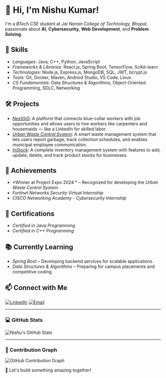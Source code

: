 # 👋 Hi, I'm Nishu Kumar!

I'm a *BTech CSE* student at *Jai Narain College of Technology, Bhopal*, passionate about **AI**, **Cybersecurity**, **Web Development**, and **Problem Solving**.

## 🔧 Skills
- *Languages:* Java, C++, Python, JavaScript  
- *Frameworks & Libraries:* React.js, Spring Boot, TensorFlow, Scikit-learn  
- *Technologies:* Node.js, Express.js, MongoDB, SQL, JWT, bcrypt.js  
- *Tools:* Git, Docker, Maven, Android Studio, VS Code, Linux  
- *CS Fundamentals:* Data Structures & Algorithms, Object-Oriented Programming, SDLC, Networking  

## 🛠 Projects
- *[NextGiG](https://github.com/Nishukr/NextGiG)*: A platform that connects blue-collar workers with job opportunities and allows users to hire workers like carpenters and housemaids — like a LinkedIn for skilled labor.
- *[Urban Waste Control System](https://github.com/Nishukr/Urban-waste-control)*: A smart waste management system that lets users report garbage, track collection schedules, and enables municipal employee communication.
- *[InStock](https://github.com/Nishukr/instocknew)*: A complete inventory management system with features to add, update, delete, and track product stocks for businesses.

## 🚀 Achievements
- *Winner at Project Expo 2024 * – Recognized for developing the *Urban Waste Control System* .
- *Fortinet Networks Security Virtual Internship*  
- *CISCO Networking Academy - Cybersecurity Internship*

## 📜 Certifications
- *Certified in Java Programming*  
- *Certified in C++ Programming*  

## 📚 Currently Learning
- *Spring Boot* – Developing backend services for scalable applications.  
- *Data Structures & Algorithms* – Preparing for campus placements and competitive coding.

## 📫 Connect with Me  
[![LinkedIn](https://img.shields.io/badge/LinkedIn-Connect-blue?style=for-the-badge&logo=linkedin)]([https://www.linkedin.com/in/your-linkedin-id](https://www.linkedin.com/in/nishu-kumar-114bb5256/))  
[![Email](https://img.shields.io/badge/Email-nishukumarsahu9752@gmail.com-red?style=for-the-badge&logo=gmail)](mailto:nishukumarsahu9752@gmail.com)

---

### 💻 GitHub Stats  
![Nishu's GitHub Stats](https://github-readme-stats.vercel.app/api?username=Nishukr&show_icons=true&hide_title=true)

---

### 🌱 Contribution Graph  
![GitHub Contribution Graph](http://github-profile-summary-cards.vercel.app/api/cards/profile-details?username=Nishukr&theme=blue_green)

🚀 Let's build something amazing together!
